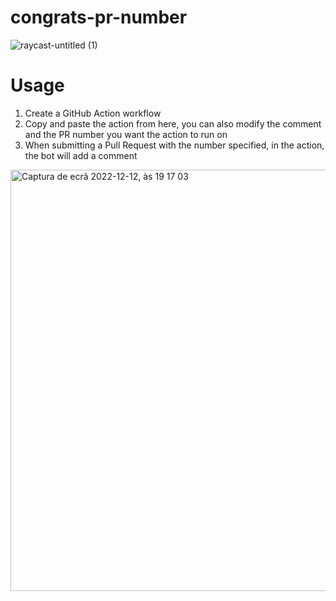 # congrats-pr-number


![raycast-untitled (1)](https://user-images.githubusercontent.com/29093946/207133911-399e5b3a-70e8-450a-87e3-115f228a568b.svg)

# Usage

1. Create a GitHub Action workflow
2. Copy and paste the action from here, you can also modify the comment and the PR number you want the action to run on
3. When submitting a Pull Request with the number specified, in the action, the bot will add a comment


<img width="674" alt="Captura de ecrã 2022-12-12, às 19 17 03" src="https://user-images.githubusercontent.com/29093946/207134456-850926cc-1300-4733-bc0e-304a288acf65.png">


